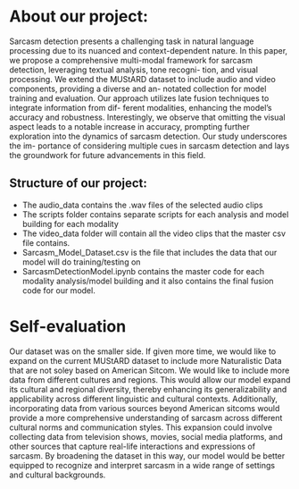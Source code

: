 # About our project:
Sarcasm detection presents a challenging task in natural language
processing due to its nuanced and context-dependent nature. In
this paper, we propose a comprehensive multi-modal framework
for sarcasm detection, leveraging textual analysis, tone recogni-
tion, and visual processing. We extend the MUStARD dataset to
include audio and video components, providing a diverse and an-
notated collection for model training and evaluation. Our approach
utilizes late fusion techniques to integrate information from dif-
ferent modalities, enhancing the model’s accuracy and robustness.
Interestingly, we observe that omitting the visual aspect leads to a
notable increase in accuracy, prompting further exploration into
the dynamics of sarcasm detection. Our study underscores the im-
portance of considering multiple cues in sarcasm detection and lays
the groundwork for future advancements in this field.

## Structure of our project:
- The audio_data contains the .wav files of the selected audio clips
- The scripts folder contains separate scripts for each analysis and model building for each modality
- The video_data folder will contain all the video clips that the master csv file contains.
- Sarcasm_Model_Dataset.csv is the file that includes the data that our model will do training/testing on
- SarcasmDetectionModel.ipynb contains the master code for each modality analysis/model building and it also contains the final fusion code for our model.

# Self-evaluation
Our dataset was on the smaller side. If given more time, we would like to expand on the current MUStARD dataset to include more Naturalistic Data that are not soley based on American Sitcom. We would like to include more data from different cultures and regions. This would allow our model expand its cultural and regional diversity, thereby enhancing its generalizability and applicability across different linguistic and cultural contexts. Additionally, incorporating data from various sources beyond American sitcoms would provide a more comprehensive understanding of sarcasm across different cultural norms and communication styles. This expansion could involve collecting data from television shows, movies, social media platforms, and other sources that capture real-life interactions and expressions of sarcasm. By broadening the dataset in this way, our model would be better equipped to recognize and interpret sarcasm in a wide range of settings and cultural backgrounds.
